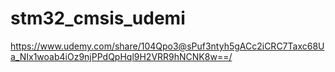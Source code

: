 # stm32_cmsis_udemi
https://www.udemy.com/share/104Qpo3@sPuf3ntyh5gACc2iCRC7Taxc68Ua_NIx1woab4iOz9njPPdQpHql9H2VRR9hNCNK8w==/

